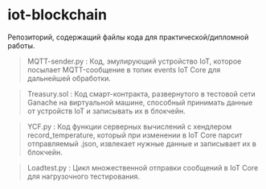 # iot-blockchain

Репозиторий, содержащий файлы кода для практической/дипломной работы.

> MQTT-sender.py : Код, эмулирующий устройство IoT, которое посылает MQTT-сообщение в топик events IoT Core для дальнейшей обработки.

> Treasury.sol : Код смарт-контракта, развернутого в тестовой сети Ganache на виртуальной машине, способный принимать данные от устройств IoT и записывать их в блокчейн.

> YCF.py : Код функции серверных вычислений с хендлером record_temperature, который при изменении в IoT Core парсит отправляемый .json, извлекает нужные данные и записывает их в блокчейн.

> Loadtest.py : Цикл множественной отправки сообщений в IoT Core для нагрузочного тестирования.

